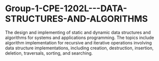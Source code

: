 # Group-1-CPE-1202L---DATA-STRUCTURES-AND-ALGORITHMS
The design and implementing of static and dynamic data structures and algorithms for systems and applications programming. The topics include algorithm implementation for recursive and iterative operations involving data structure implementations, including creation, destruction, insertion, deletion, traversals, sorting, and searching.
